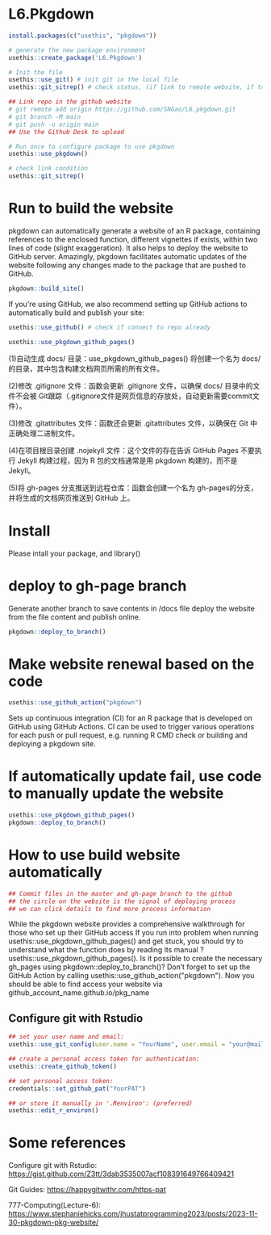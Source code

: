 # L6.Pkgdown

```r
install.packages(c("usethis", "pkgdown"))
```

```r
# generate the new package environment
usethis::create_package('L6.Pkgdown')

# Init the file
usethis::use_git() # init git in the local file
usethis::git_sitrep() # check status, (if link to remote website, if token available)
```

```r
## Link repo in the github website
# git remote add origin https://github.com/SNGao/L6.pkgdown.git
# git branch -M main
# git push -u origin main
## Use the Github Desk to upload

# Run once to configure package to use pkgdown
usethis::use_pkgdown() 

# check link condition
usethis::git_sitrep()
```

# Run to build the website

pkgdown can automatically generate a website of an R package, containing references to the enclosed function, different vignettes if exists, within two lines of code (slight exaggeration). It also helps to deploy the website to GitHub server. Amazingly, pkgdown facilitates automatic updates of the website following any changes made to the package that are pushed to GitHub.

```r
pkgdown::build_site()
```

If you're using GitHub, we also recommend setting up GitHub actions to automatically build and publish your site:

```r
usethis::use_github() # check if connect to repo already

usethis::use_pkgdown_github_pages()
```

(1)自动生成 docs/ 目录：use_pkgdown_github_pages() 将创建一个名为 docs/ 的目录，其中包含构建文档网页所需的所有文件。

(2)修改 .gitignore 文件：函数会更新 .gitignore 文件，以确保 docs/ 目录中的文件不会被 Git跟踪（.gitignore文件是网页信息的存放处，自动更新需要commit文件）。

(3)修改 .gitattributes 文件：函数还会更新 .gitattributes 文件，以确保在 Git 中正确处理二进制文件。

(4)在项目根目录创建 .nojekyll 文件：这个文件的存在告诉 GitHub Pages 不要执行 Jekyll 构建过程，因为 R 包的文档通常是用 pkgdown 构建的，而不是 Jekyll。

(5)将 gh-pages 分支推送到远程仓库：函数会创建一个名为 gh-pages的分支，并将生成的文档网页推送到 GitHub 上。

# Install
Please intall your package, and library()

# deploy to gh-page branch
Generate another branch to save contents in /docs file
deploy the website from the file content and publish online.
```r
pkgdown::deploy_to_branch()
```

# Make website renewal based on the code
```r
usethis::use_github_action("pkgdown")
```
Sets up continuous integration (CI) for an R package that is developed on GitHub using GitHub Actions. CI can be used to trigger various operations for each push or pull request, e.g. running R CMD check or building and deploying a pkgdown site.

# If automatically update fail, use code to manually update the website
```r
usethis::use_pkgdown_github_pages()
pkgdown::deploy_to_branch()

```



# How to use build website automatically
```r
## Commit files in the master and gh-page branch to the github 
## the circle on the website is the signal of deploying process
## we can click details to find more process information
```

While the pkgdown website provides a comprehensive walkthrough for those who set up their GitHub access
If you run into problem when running usethis::use_pkgdown_github_pages() and get stuck, you should try to understand what the function does by reading its manual ?usethis::use_pkgdown_github_pages().
Is it possible to create the necessary gh_pages using pkgdown::deploy_to_branch()? Don’t forget to set up the GitHub Action by calling usethis::use_github_action("pkgdown"). Now you should be able to find access your website via github_account_name.github.io/pkg_name



## Configure git with Rstudio
```r
## set your user name and email:
usethis::use_git_config(user.name = "YourName", user.email = "your@mail.com")

## create a personal access token for authentication:
usethis::create_github_token() 

## set personal access token:
credentials::set_github_pat("YourPAT")

## or store it manually in '.Renviron': (preferred)
usethis::edit_r_environ()
```

# Some references
Configure git with Rstudio: https://gist.github.com/Z3tt/3dab3535007acf108391649766409421 

Git Guides: https://happygitwithr.com/https-pat

777-Computing(Lecture-6): https://www.stephaniehicks.com/jhustatprogramming2023/posts/2023-11-30-pkgdown-pkg-website/ 



